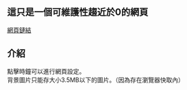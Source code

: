 ## 這只是一個可維護性趨近於0的網頁
[網頁鏈結](https://utsumiminato.github.io/homepage/)
## 介紹
點擊時鐘可以進行網頁設定。  
背景圖片只能存大小3.5MB以下的圖片。（因為存在瀏覽器快取內）
